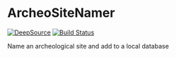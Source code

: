 # ArcheoSiteNamer

[![DeepSource](https://static.deepsource.io/deepsource-badge-light-mini.svg)](https://deepsource.io/gh/DhruvaSambrani/ArcheoSiteNamer/?ref=repository-badge)
[![Build Status](https://travis-ci.org/DhruvaSambrani/ArcheoSiteNamer.svg?branch=master)](https://travis-ci.org/DhruvaSambrani/ArcheoSiteNamer)

Name an archeological site and add to a local database
